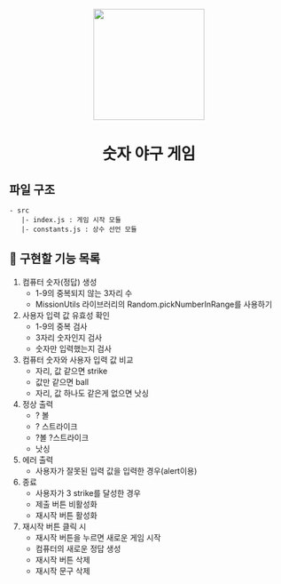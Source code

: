 <p align="middle" >
  <img width="200px;" src="https://github.com/woowacourse/javascript-baseball-precourse/blob/main/images/baseball_icon.png?raw=true"/>
</p>
<h1 align="middle">숫자 야구 게임</h1>

## 파일 구조

```
- src
   |- index.js : 게임 시작 모듈
   |- constants.js : 상수 선언 모듈
```

## 🎯 구현할 기능 목록

1. 컴퓨터 숫자(정답) 생성
   - 1-9의 중복되지 않는 3자리 수
   - MissionUtils 라이브러리의 Random.pickNumberInRange를 사용하기
2. 사용자 입력 값 유효성 확인
   - 1-9의 중복 검사
   - 3자리 숫자인지 검사
   - 숫자만 입력했는지 검사
3. 컴퓨터 숫자와 사용자 입력 값 비교
   - 자리, 값 같으면 strike
   - 값만 같으면 ball
   - 자리, 값 하나도 같은게 없으면 낫싱
4. 정상 출력
   - ? 볼
   - ? 스트라이크
   - ?볼 ?스트라이크
   - 낫싱
5. 에러 출력
   - 사용자가 잘못된 입력 값을 입력한 경우(alert이용)
6. 종료
   - 사용자가 3 strike를 달성한 경우
   - 제출 버튼 비활성화
   - 재시작 버튼 활성화
7. 재시작 버튼 클릭 시
   - 재시작 버튼을 누르면 새로운 게임 시작
   - 컴퓨터의 새로운 정답 생성
   - 재시작 버튼 삭제
   - 재시작 문구 삭제

